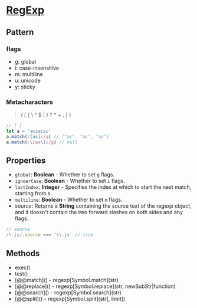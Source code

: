 # [RegExp](https://developer.mozilla.org/en-US/docs/Web/JavaScript/Reference/Global_Objects/RegExp)

## Pattern

### flags

- g: global
- i: case-insensitive
- m: multiline
- u: unicode
- y: sticky

### Metacharacters

> ( [ { \ ^ $ | ) ? * + . ] }

```js
// [ ]
let a = 'acsacsc'
a.match(/[as]c/g) // ["ac", "ac", "sc"]
a.match(/\[as\]c/g) // null
```

## Properties

- `global`: **Boolean** - Whether to set `g` flags.
- `ignoerCase`: **Boolean** - Whether to set `i` flags.
- `lastIndex`: **Integer** - Specifies the index at which to start the next match, starting from `0`.
- `multiline`: **Boolean** - Whether to set `m` flags.
- _source_: Returns a **String** containing the source text of the regexp object, and it doesn't contain the two forward slashes on both sides and any flags.

```js
// source
/\.js/.source === '\\.js' // true
```

## Methods

- exec()
- test()
- \[@@match]() - regexp\[Symbol.match](str)
- \[@@replace]() - regexp\[Symbol.replace](str, newSubStr|function)
- \[@@search]() - regexp\[Symbol.search](str)
- \[@@split]() - regexp\[Symbol.split](str[, limit])